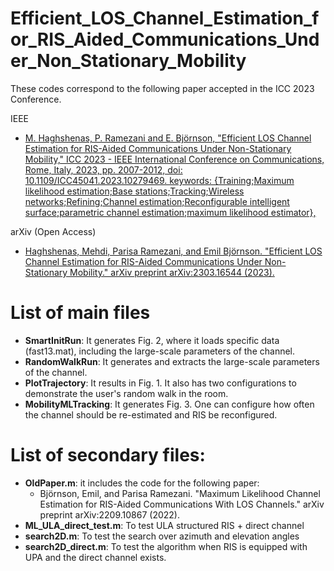 # Efficient_LOS_Channel_Estimation_for_RIS_Aided_Communications_Under_Non_Stationary_Mobility
These codes correspond to the following paper accepted in the ICC 2023 Conference. 

IEEE
* [M. Haghshenas, P. Ramezani and E. Björnson, "Efficient LOS Channel Estimation for RIS-Aided Communications Under Non-Stationary Mobility," ICC 2023 - IEEE International Conference on Communications, Rome, Italy, 2023, pp. 2007-2012, doi: 10.1109/ICC45041.2023.10279469. keywords: {Training;Maximum likelihood estimation;Base stations;Tracking;Wireless networks;Refining;Channel estimation;Reconfigurable intelligent surface;parametric channel estimation;maximum likelihood estimator},](https://doi.org/10.1109/ICC45041.2023.10279469)


arXiv (Open Access)
* [Haghshenas, Mehdi, Parisa Ramezani, and Emil Björnson. "Efficient LOS Channel Estimation for RIS-Aided Communications Under Non-Stationary Mobility." arXiv preprint arXiv:2303.16544 (2023).](https://doi.org/10.48550/arXiv.2303.16544)
# List of main files #
* **SmartInitRun**: It generates Fig. 2, where it loads specific data (fast13.mat), including the large-scale parameters of the channel.
* **RandomWalkRun**: It generates and extracts the large-scale parameters of the channel. 
* **PlotTrajectory**: It results in Fig. 1. It also has two configurations to demonstrate the user's random walk in the room.
* **MobilityMLTracking**: It generates Fig. 3. One can configure how often the channel should be re-estimated and RIS be reconfigured.


# List of secondary files:
* **OldPaper.m**: it includes the code for the following paper: 
  * Björnson, Emil, and Parisa Ramezani. "Maximum Likelihood Channel Estimation for RIS-Aided Communications With LOS Channels." arXiv preprint arXiv:2209.10867 (2022).
* **ML_ULA_direct_test.m**: To test ULA structured RIS + direct channel
* **search2D.m**: To test the search over azimuth and elevation angles
* **search2D_direct.m**: To test the algorithm when RIS is equipped with UPA and the direct channel exists. 
